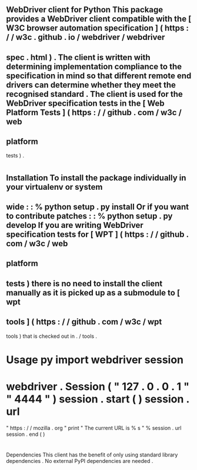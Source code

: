 #
WebDriver
client
for
Python
This
package
provides
a
WebDriver
client
compatible
with
the
[
W3C
browser
automation
specification
]
(
https
:
/
/
w3c
.
github
.
io
/
webdriver
/
webdriver
-
spec
.
html
)
.
The
client
is
written
with
determining
implementation
compliance
to
the
specification
in
mind
so
that
different
remote
end
drivers
can
determine
whether
they
meet
the
recognised
standard
.
The
client
is
used
for
the
WebDriver
specification
tests
in
the
[
Web
Platform
Tests
]
(
https
:
/
/
github
.
com
/
w3c
/
web
-
platform
-
tests
)
.
#
#
Installation
To
install
the
package
individually
in
your
virtualenv
or
system
-
wide
:
:
%
python
setup
.
py
install
Or
if
you
want
to
contribute
patches
:
:
%
python
setup
.
py
develop
If
you
are
writing
WebDriver
specification
tests
for
[
WPT
]
(
https
:
/
/
github
.
com
/
w3c
/
web
-
platform
-
tests
)
there
is
no
need
to
install
the
client
manually
as
it
is
picked
up
as
a
submodule
to
[
wpt
-
tools
]
(
https
:
/
/
github
.
com
/
w3c
/
wpt
-
tools
)
that
is
checked
out
in
.
/
tools
.
#
#
Usage
py
import
webdriver
session
=
webdriver
.
Session
(
"
127
.
0
.
0
.
1
"
"
4444
"
)
session
.
start
(
)
session
.
url
=
"
https
:
/
/
mozilla
.
org
"
print
"
The
current
URL
is
%
s
"
%
session
.
url
session
.
end
(
)
#
#
Dependencies
This
client
has
the
benefit
of
only
using
standard
library
dependencies
.
No
external
PyPI
dependencies
are
needed
.
